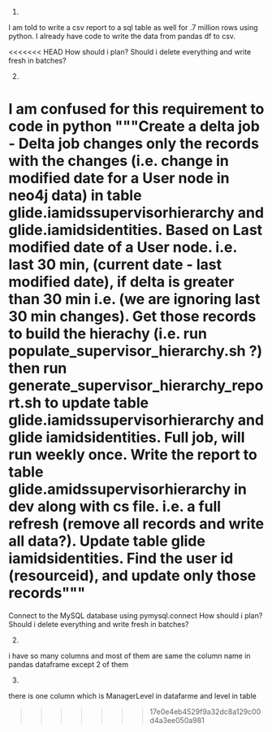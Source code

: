 1.
I am told to write a csv report to a sql table as well for .7 million rows using python.
I already have code to write the data from pandas df to csv.

<<<<<<< HEAD
How should i plan? Should i delete everything and write fresh in batches?

2.
I am confused for this requirement to code in python """Create a delta job -
Delta job changes only the records with the changes (i.e. change in modified date for a User node in neo4j data) in table glide.iamidssupervisorhierarchy and glide.iamidsidentities.
Based on Last modified date of a User node. i.e. last 30 min, (current date - last modified date), if delta is greater than 30 min i.e. (we are ignoring last 30 min changes). Get those records to build the hierachy (i.e. run populate_supervisor_hierarchy.sh ?) then run generate_supervisor_hierarchy_report.sh to update table glide.iamidssupervisorhierarchy and glide iamidsidentities.
Full job, will run weekly once.
Write the report to table glide.amidssupervisorhierarchy in dev along with cs file. i.e. a full refresh (remove all records and write all data?).
Update table glide iamidsidentities. Find the user id (resourceid), and update only those records"""
=======
Connect to the MySQL database using pymysql.connect
How should i plan? Should i delete everything and write fresh in batches?

2.
i have so many columns and most of them are same the column name in pandas dataframe except 2 of them

3.
there is one column which is ManagerLevel in datafarme and level in table
>>>>>>> 17e0e4eb4529f9a32dc8a129c00d4a3ee050a981
